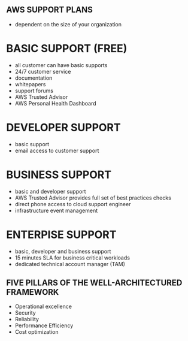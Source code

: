 ## AWS SUPPORT PLANS
- dependent on the size of your organization

# BASIC SUPPORT (FREE)
- all customer can have basic supports
- 24/7 customer service
- documentation
- whitepapers
- support forums
- AWS Trusted Advisor
- AWS Personal Health Dashboard

# DEVELOPER SUPPORT
- basic support
- email access to customer support

# BUSINESS SUPPORT
- basic and developer support
- AWS Trusted Advisor provides full set of best practices checks
- direct phone access to cloud support engineer
- infrastructure event management

# ENTERPISE SUPPORT
- basic, developer and business support
- 15 minutes SLA for business critical workloads
- dedicated technical account manager (TAM)

## FIVE PILLARS OF THE WELL-ARCHITECTURED FRAMEWORK
- Operational excellence
- Security
- Reliability
- Performance Efficiency
- Cost optimization
